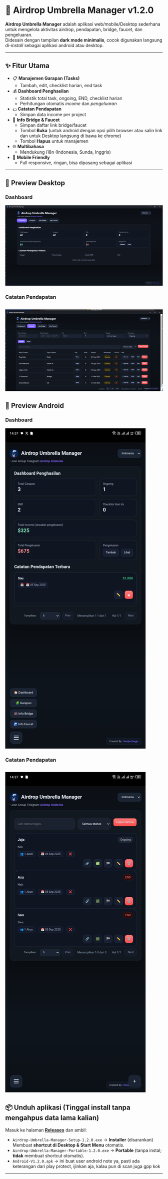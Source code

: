 # 🌂 Airdrop Umbrella Manager v1.2.0

**Airdrop Umbrella Manager** adalah aplikasi web/mobile/Desktop sederhana untuk mengelola aktivitas airdrop, pendapatan, bridge, faucet, dan pengeluaran.  
Didesain dengan tampilan **dark mode minimalis**, cocok digunakan langsung di-*install* sebagai aplikasi android atau desktop.

---

## ✨ Fitur Utama

- 📋 **Manajemen Garapan (Tasks)**
  - Tambah, edit, checklist harian, end task
- 💰 **Dashboard Penghasilan**
  - Statistik total task, ongoing, END, checklist harian
  - Perhitungan otomatis *income* dan *pengeluaran*
- 💵 **Catatan Pendapatan**
  - Simpan data income per project
- 🔗 **Info Bridge & Faucet**
  - Simpan daftar link bridge/faucet
  - Tombol **Buka** (untuk android dengan opsi pilih browser atau salin link dan untuk Desktop langsung di bawa ke chrome)
  - Tombol **Hapus** untuk manajemen
- 🌐 **Multibahasa**
  - Mendukung i18n (Indonesia, Sunda, Inggris)
- 📱 **Mobile Friendly**
  - Full responsive, ringan, bisa dipasang sebagai aplikasi

---

## 📸 Preview Desktop

### Dashboard
![Dashboard Screenshot](docs/screenshots/dashpc.png)

### Catatan Pendapatan
![Income Screenshot](docs/screenshots/incomepc.png)
---
## 📸 Preview Android
### Dashboard
![Dashboard Screenshot](docs/screenshots/dashandro.jpg)

### Catatan Pendapatan
![Income Screenshot](docs/screenshots/andro.jpg)
---

## 📦 Unduh aplikasi (Tinggal install tanpa mengahpus data lama kalian)
Masuk ke halaman **[Releases](https://github.com/kenjisubagja/Airdrop-Umbrella-Manager-v1.2.0/releases)** dan ambil:
- `Airdrop-Umbrella-Manager-Setup-1.2.0.exe` → **Installer** (disarankan)  
  Membuat **shortcut di Desktop & Start Menu** otomatis.
- `Airdrop-Umbrella-Manager-Portable-1.2.0.exe` → **Portable** (tanpa instal; **tidak** membuat shortcut otomatis).
- `Android-V1.2.0.apk` → ini buat user android note ya, pasti ada keterangan dari play protect, ijinkan aja, kalau pun di scan juga gpp kok
---
